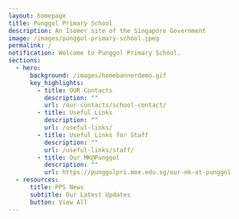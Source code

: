 ```yaml
---
layout: homepage
title: Punggol Primary School
description: An Isomer site of the Singapore Government
image: /images/punggol-primary-school.jpeg
permalink: /
notification: Welcome to Punggol Primary School.
sections:
  - hero:
      background: /images/homebannerdemo.gif
      key_highlights:
        - title: OUR Contacts
          description: ""
          url: /our-contacts/school-contact/
        - title: Useful Links
          description: ""
          url: /useful-links/
        - title: Useful Links for Staff
          description: ""
          url: /useful-links/staff/
        - title: Our MK@Punggol
          description: ""
          url: https://punggolpri.moe.edu.sg/our-mk-at-punggol
  - resources:
      title: PPS News
      subtitle: Our Latest Updates
      button: View All
---
```

